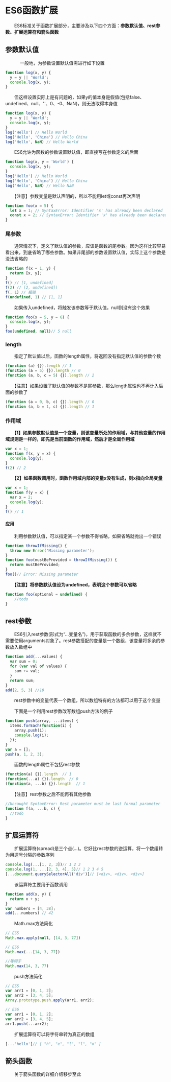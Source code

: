 ﻿# ES6函数扩展

　　ES6标准关于函数扩展部分，主要涉及以下四个方面：**参数默认值、rest参数、扩展运算符和箭头函数**

## 参数默认值
　
　　一般地，为参数设置默认值需进行如下设置

```javascript
function log(x, y) {
  y = y || 'World';
  console.log(x, y);
}
```

　　但这样设置实际上是有问题的，如果y的值本身是假值(包括false、undefined、null、''、0、-0、NaN)，则无法取得本身值

```javascript
function log(x, y) {
  y = y || 'World';
  console.log(x, y);
}
log('Hello') // Hello World
log('Hello', 'China') // Hello China
log('Hello', NaN) // Hello World
```

　　ES6允许为函数的参数设置默认值，即直接写在参数定义的后面

```javascript
function log(x, y = 'World') {
  console.log(x, y);
}
log('Hello') // Hello World
log('Hello', 'China') // Hello China
log('Hello', NaN) // Hello NaN
```

　　【注意】参数变量是默认声明的，所以不能用let或const再次声明

```javascript
function foo(x = 5) {
  let x = 1; // SyntaxError: Identifier 'x' has already been declared
  const x = 2; // SyntaxError: Identifier 'x' has already been declared
}
```

### 尾参数

　　通常情况下，定义了默认值的参数，应该是函数的尾参数。因为这样比较容易看出来，到底省略了哪些参数。如果非尾部的参数设置默认值，实际上这个参数是没法省略的

```javascript
function f(x = 1, y) {
  return [x, y];
}
f() // [1, undefined]
f(2) // [2, undefined])
f(, 1) // 报错
f(undefined, 1) // [1, 1]
```

　　如果传入undefined，将触发该参数等于默认值，null则没有这个效果

```javascript
function foo(x = 5, y = 6) {
  console.log(x, y);
}
foo(undefined, null)// 5 null
```

### length

　　指定了默认值以后，函数的length属性，将返回没有指定默认值的参数个数

```javascript
(function (a) {}).length // 1
(function (a = 5) {}).length // 0
(function (a, b, c = 5) {}).length // 2
```

　　【注意】如果设置了默认值的参数不是尾参数，那么length属性也不再计入后面的参数了

```javascript
(function (a = 0, b, c) {}).length // 0
(function (a, b = 1, c) {}).length // 1
```

### 作用域

　　**【1】如果参数默认值是一个变量，则该变量所处的作用域，与其他变量的作用域规则是一样的，即先是当前函数的作用域，然后才是全局作用域**

```javascript
var x = 1;
function f(x, y = x) {
  console.log(y);
}
f(2) // 2
```

　　**【2】如果函数调用时，函数作用域内部的变量x没有生成，则x指向全局变量**

```javascript
var x = 1;
function f(y = x) {
  var x = 2;
  console.log(y);
}
f() // 1
```

#### 应用

　　利用参数默认值，可以指定某一个参数不得省略，如果省略就抛出一个错误

```javascript
function throwIfMissing() {
  throw new Error('Missing parameter');
}
function foo(mustBeProvided = throwIfMissing()) {
  return mustBeProvided;
}
foo()// Error: Missing parameter
```


　　**【注意】将参数默认值设为undefined，表明这个参数可以省略**

```javascript
function foo(optional = undefined) {
    //todo
}
```

## rest参数

　　ES6引入rest参数(形式为“...变量名”)，用于获取函数的多余参数，这样就不需要使用arguments对象了。rest参数搭配的变量是一个数组，该变量将多余的参数放入数组中

```javascript
function add(...values) {
  var sum = 0;
  for (var val of values) {
    sum += val;
  }
  return sum;
}
add(2, 5, 3) //10
```

　　rest参数中的变量代表一个数组，所以数组特有的方法都可以用于这个变量

　　下面是一个利用rest参数改写数组push方法的例子

```javascript
function push(array, ...items) {
  items.forEach(function(i) {
    array.push(i);
    console.log(i);
  });
}
var a = [];
push(a, 1, 2, 3);
```

　　函数的length属性不包括rest参数

```javascript
(function(a) {}).length  // 1
(function(...a) {}).length  // 0
(function(a, ...b) {}).length  // 1
```

　　【注意】rest参数之后不能再有其他参数

```javascript
//Uncaught SyntaxError: Rest parameter must be last formal parameter
function f(a, ...b, c) {
  //todo
}
```

## 扩展运算符

　　扩展运算符(spread)是三个点(...)。它好比rest参数的逆运算，将一个数组转为用逗号分隔的参数序列

```javascript
console.log(...[1, 2, 3])// 1 2 3
console.log(1, ...[2, 3, 4], 5)// 1 2 3 4 5
[...document.querySelectorAll('div')]// [<div>, <div>, <div>]
```

　　该运算符主要用于函数调用

```javascript
function add(x, y) {
  return x + y;
}
var numbers = [4, 38];
add(...numbers) // 42
```

　　Math.max方法简化

```javascript
// ES5
Math.max.apply(null, [14, 3, 77])

// ES6
Math.max(...[14, 3, 77])

//等同于
Math.max(14, 3, 77)
```

　　push方法简化

```javascript
// ES5
var arr1 = [0, 1, 2];
var arr2 = [3, 4, 5];
Array.prototype.push.apply(arr1, arr2);

// ES6
var arr1 = [0, 1, 2];
var arr2 = [3, 4, 5];
arr1.push(...arr2);
```

　　扩展运算符可以将字符串转为真正的数组

```javascript
[...'hello']// [ "h", "e", "l", "l", "o" ]
```


## 箭头函数

　　关于箭头函数的详细介绍移步至此



